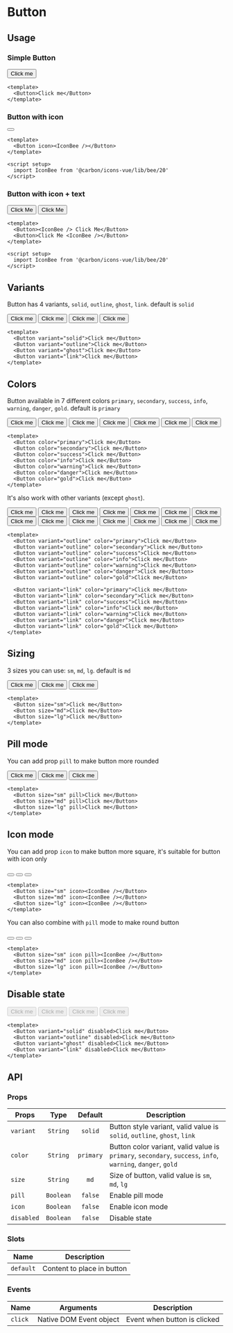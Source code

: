 <script setup>
  import Button from './Button.vue'
  import IconBee from '@carbon/icons-vue/lib/bee/20'
</script>

# Button

## Usage

### Simple Button

<preview>
  <Button>Click me</Button>
</preview>

```vue
<template>
  <Button>Click me</Button>
</template>
```

### Button with icon

<preview>
  <Button icon><IconBee /></Button>
</preview>

```vue
<template>
  <Button icon><IconBee /></Button>
</template>

<script setup>
  import IconBee from '@carbon/icons-vue/lib/bee/20'
</script>
```

### Button with icon + text

<preview class="flex-col items-center gap-3 md:flex-row">
  <Button><IconBee /> Click Me</Button>
  <Button>Click Me <IconBee /></Button>
</preview>

```vue
<template>
  <Button><IconBee /> Click Me</Button>
  <Button>Click Me <IconBee /></Button>
</template>

<script setup>
  import IconBee from '@carbon/icons-vue/lib/bee/20'
</script>
```

## Variants

Button has 4 variants, `solid`, `outline`, `ghost`, `link`. default is `solid`

<preview>
  <div class="grid grid-cols-2 gap-3 lg:grid-cols-4">
    <Button variant="solid">Click me</Button>
    <Button variant="outline">Click me</Button>
    <Button variant="ghost">Click me</Button>
    <Button variant="link">Click me</Button>
  </div>
</preview>

```vue
<template>
  <Button variant="solid">Click me</Button>
  <Button variant="outline">Click me</Button>
  <Button variant="ghost">Click me</Button>
  <Button variant="link">Click me</Button>
</template>
```

## Colors

Button available in 7 different colors `primary`, `secondary`, `success`, `info`, `warning`, `danger`, `gold`. default is `primary`

<preview>
  <div class="grid grid-cols-2 gap-3 md:grid-cols-3 lg:grid-cols-4">
    <Button color="primary">Click me</Button>
    <Button color="secondary">Click me</Button>
    <Button color="success">Click me</Button>
    <Button color="info">Click me</Button>
    <Button color="warning">Click me</Button>
    <Button color="danger">Click me</Button>
    <Button color="gold">Click me</Button>
  </div>
</preview>

```vue
<template>
  <Button color="primary">Click me</Button>
  <Button color="secondary">Click me</Button>
  <Button color="success">Click me</Button>
  <Button color="info">Click me</Button>
  <Button color="warning">Click me</Button>
  <Button color="danger">Click me</Button>
  <Button color="gold">Click me</Button>
</template>
```

It's also work with other variants (except `ghost`).

<preview label="outline variant">
  <div class="grid grid-cols-2 gap-3 md:grid-cols-3 lg:grid-cols-4">
    <Button variant="outline" color="primary">Click me</Button>
    <Button variant="outline" color="secondary">Click me</Button>
    <Button variant="outline" color="success">Click me</Button>
    <Button variant="outline" color="info">Click me</Button>
    <Button variant="outline" color="warning">Click me</Button>
    <Button variant="outline" color="danger">Click me</Button>
    <Button variant="outline" color="gold">Click me</Button>
  </div>
</preview>

<preview label="link variant">
  <div class="grid grid-cols-2 gap-3 md:grid-cols-3 lg:grid-cols-4">
    <Button variant="link" color="primary">Click me</Button>
    <Button variant="link" color="secondary">Click me</Button>
    <Button variant="link" color="success">Click me</Button>
    <Button variant="link" color="info">Click me</Button>
    <Button variant="link" color="warning">Click me</Button>
    <Button variant="link" color="danger">Click me</Button>
    <Button variant="link" color="gold">Click me</Button>
  </div>
</preview>

```vue
<template>
  <Button variant="outline" color="primary">Click me</Button>
  <Button variant="outline" color="secondary">Click me</Button>
  <Button variant="outline" color="success">Click me</Button>
  <Button variant="outline" color="info">Click me</Button>
  <Button variant="outline" color="warning">Click me</Button>
  <Button variant="outline" color="danger">Click me</Button>
  <Button variant="outline" color="gold">Click me</Button>

  <Button variant="link" color="primary">Click me</Button>
  <Button variant="link" color="secondary">Click me</Button>
  <Button variant="link" color="success">Click me</Button>
  <Button variant="link" color="info">Click me</Button>
  <Button variant="link" color="warning">Click me</Button>
  <Button variant="link" color="danger">Click me</Button>
  <Button variant="link" color="gold">Click me</Button>
</template>
```

## Sizing

3 sizes you can use: `sm`, `md`, `lg`. default is `md`

<preview class="flex-col items-center gap-3 md:flex-row">
  <Button size="sm">Click me</Button>
  <Button size="md">Click me</Button>
  <Button size="lg">Click me</Button>
</preview>

```vue
<template>
  <Button size="sm">Click me</Button>
  <Button size="md">Click me</Button>
  <Button size="lg">Click me</Button>
</template>
```

## Pill mode

You can add prop `pill` to make button more rounded

<preview class="flex-col items-center gap-3 md:flex-row">
  <Button size="sm" pill>Click me</Button>
  <Button size="md" pill>Click me</Button>
  <Button size="lg" pill>Click me</Button>
</preview>

```vue
<template>
  <Button size="sm" pill>Click me</Button>
  <Button size="md" pill>Click me</Button>
  <Button size="lg" pill>Click me</Button>
</template>
```

## Icon mode

You can add prop `icon` to make button more square, it's suitable for button with icon only

<preview class="items-center gap-3">
  <Button size="sm" icon><IconBee /></Button>
  <Button size="md" icon><IconBee /></Button>
  <Button size="lg" icon><IconBee /></Button>
</preview>

```vue
<template>
  <Button size="sm" icon><IconBee /></Button>
  <Button size="md" icon><IconBee /></Button>
  <Button size="lg" icon><IconBee /></Button>
</template>
```

You can also combine with `pill` mode to make round button

<preview class="items-center gap-3">
  <Button size="sm" icon pill><IconBee /></Button>
  <Button size="md" icon pill><IconBee /></Button>
  <Button size="lg" icon pill><IconBee /></Button>
</preview>

```vue
<template>
  <Button size="sm" icon pill><IconBee /></Button>
  <Button size="md" icon pill><IconBee /></Button>
  <Button size="lg" icon pill><IconBee /></Button>
</template>
```

## Disable state

<preview label="link variant">
  <div class="grid grid-cols-2 gap-3 lg:grid-cols-4">
    <Button variant="solid" disabled>Click me</Button>
    <Button variant="outline" disabled>Click me</Button>
    <Button variant="ghost" disabled>Click me</Button>
    <Button variant="link" disabled>Click me</Button>
  </div>
</preview>

```vue
<template>
  <Button variant="solid" disabled>Click me</Button>
  <Button variant="outline" disabled>Click me</Button>
  <Button variant="ghost" disabled>Click me</Button>
  <Button variant="link" disabled>Click me</Button>
</template>
```

## API

### Props

| Props      |   Type    |  Default  | Description                                                                                                 |
|------------|:---------:|:---------:|-------------------------------------------------------------------------------------------------------------|
| `variant`  | `String`  |  `solid`  | Button style variant, valid value is `solid`, `outline`, `ghost`, `link`                                    |
| `color`    | `String`  | `primary` | Button color variant, valid value is `primary`, `secondary`, `success`, `info`, `warning`, `danger`, `gold` |
| `size`     | `String`  |   `md`    | Size of button, valid value is `sm`, `md`, `lg`                                                             |
| `pill`     | `Boolean` |  `false`  | Enable pill mode                                                                                            |
| `icon`     | `Boolean` |  `false`  | Enable icon mode                                                                                            |
| `disabled` | `Boolean` |  `false`  | Disable state                                                                                               |

### Slots

| Name      | Description                |
|-----------|----------------------------|
| `default` | Content to place in button |

### Events

| Name    | Arguments               | Description                  |
|---------|-------------------------|------------------------------|
| `click` | Native DOM Event object | Event when button is clicked |
